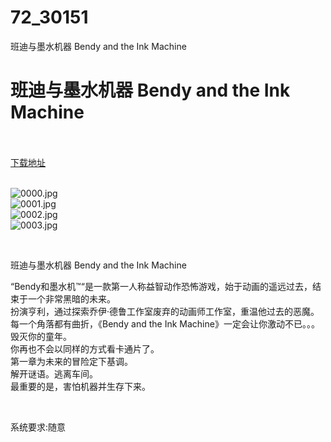 # 72_30151
班迪与墨水机器 Bendy and the Ink Machine
# 班迪与墨水机器 Bendy and the Ink Machine
 <br/></br>
[下载地址](https://www.switch520.cc/article/30151 "下载地址")
<br/></br>

<p><img title="0000.jpg" src="https://www.switch520.cc/muke_img/2022_04_23_ab9a6ba4349b2.jpg" alt="0000.jpg"><br>
<img title="0001.jpg" src="https://www.switch520.cc/muke_img/2022_04_23_ce27789ddc12a.jpg" alt="0001.jpg"><br>
<img title="0002.jpg" src="https://www.switch520.cc/muke_img/2022_04_23_0e5a1f6694747.jpg" alt="0002.jpg"><br>
<img title="0003.jpg" src="https://www.switch520.cc/muke_img/2022_04_23_765f8808555db.jpg" alt="0003.jpg"></p>
<p>&nbsp;</p>
<p>班迪与墨水机器 Bendy and the Ink Machine</p>
<p>“Bendy和墨水机™“是一款第一人称益智动作恐怖游戏，始于动画的遥远过去，结束于一个非常黑暗的未来。<br>
扮演亨利，通过探索乔伊·德鲁工作室废弃的动画师工作室，重温他过去的恶魔。每一个角落都有曲折，《Bendy and the Ink Machine》一定会让你激动不已。。。毁灭你的童年。<br>
你再也不会以同样的方式看卡通片了。<br>
第一章为未来的冒险定下基调。<br>
解开谜语。逃离车间。<br>
最重要的是，害怕机器并生存下来。</p>
<p>&nbsp;</p>
<p>系统要求:随意</p>




